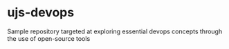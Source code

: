# ujs-devops
Sample repository targeted at exploring essential devops concepts through the use of open-source tools 
